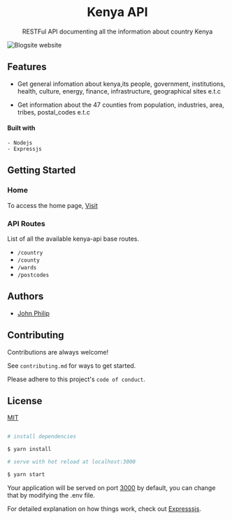 <div align="center">

<h1>Kenya API</h1>

RESTFul API documenting all the information about country Kenya

</div>

![Blogsite website](https://cdn.britannica.com/15/15-050-B075588A/Flag-Kenya.jpg)

## Features

-   Get general infomation about kenya,its people, government, institutions, health, culture, energy, finance, infrastructure, geographical sites e.t.c

-   Get information about the 47 counties from population, industries, area, tribes, postal_codes e.t.c

#### Built with

    - Nodejs
    - Expressjs

## Getting Started

### Home

To access the home page, [Visit](https://kenyaapi.herokuapp.com/)

### API Routes

List of all the available kenya-api base routes.

-   `/country`
-   `/county`
-   `/wards`
-   `/postcodes`

## Authors

-   [John Philip](https://www.github.com/developerphilo)

## Contributing

Contributions are always welcome!

See `contributing.md` for ways to get started.

Please adhere to this project's `code of conduct`.

## License

[MIT](https://choosealicense.com/licenses/mit/)

```bash

# install dependencies

$ yarn install

# serve with hot reload at localhost:3000

$ yarn start

```

Your application will be served on port [3000](http://localhost:3000) by default, you can change that by modifying the .env file.

For detailed explanation on how things work, check out [Expresssjs](https://expressjs.com/en/starter/hello-world.html).
